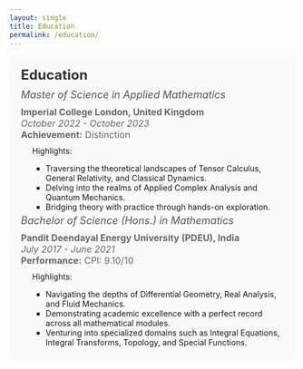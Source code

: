 ```yaml
---
layout: single
title: Education
permalink: /education/
---
```


<style>
  .education-section {
    background-color: #f9f9f9;
    padding: 20px;
    border-radius: 10px;
    margin-bottom: 20px;
  }

  .education-title {
    font-size: 24px;
    font-weight: bold;
    color: #333;
    margin-bottom: 10px;
  }

  .education-subtitle {
    font-size: 18px;
    font-style: italic;
    color: #555;
    margin-bottom: 10px;
  }

  .education-details {
    font-size: 16px;
    color: #666;
    margin-bottom: 10px;
  }

  .education-highlights {
    margin-left: 20px;
  }

  .education-highlight-item {
    list-style-type: square;
    margin-bottom: 5px;
  }
</style>

<div class="education-section">
  <div class="education-title">Education</div>

  <div class="education-item">
    <div class="education-subtitle">Master of Science in Applied Mathematics</div>
    <div class="education-details">
      <strong>Imperial College London, United Kingdom</strong><br>
      <em>October 2022 - October 2023</em><br>
      <strong>Achievement:</strong> Distinction
    </div>
    <div class="education-highlights">
      Highlights:
      <ul class="education-highlight-item">
        <li>Traversing the theoretical landscapes of Tensor Calculus, General Relativity, and Classical Dynamics.</li>
        <li>Delving into the realms of Applied Complex Analysis and Quantum Mechanics.</li>
        <li>Bridging theory with practice through hands-on exploration.</li>
      </ul>
    </div>
  </div>

  <div class="education-item">
    <div class="education-subtitle">Bachelor of Science (Hons.) in Mathematics</div>
    <div class="education-details">
      <strong>Pandit Deendayal Energy University (PDEU), India</strong><br>
      <em>July 2017 - June 2021</em><br>
      <strong>Performance:</strong> CPI: 9.10/10
    </div>
    <div class="education-highlights">
      Highlights:
      <ul class="education-highlight-item">
        <li>Navigating the depths of Differential Geometry, Real Analysis, and Fluid Mechanics.</li>
        <li>Demonstrating academic excellence with a perfect record across all mathematical modules.</li>
        <li>Venturing into specialized domains such as Integral Equations, Integral Transforms, Topology, and Special Functions.</li>
      </ul>
    </div>
  </div>
</div>
